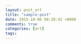 ```yaml
---
layout: post_art
title: "sample-post"
date: 2015-10-06 08:28:42 +0000
comments: true
categories: [art]
tags: 
---
```

